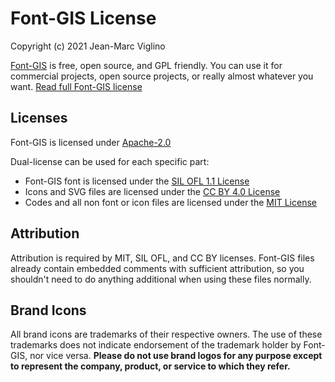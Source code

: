 # Font-GIS License
Copyright (c) 2021 Jean-Marc Viglino

[Font-GIS](https://viglino.github.io/font-gis/) is free, open source, and GPL friendly. 
You can use it for commercial projects, open source projects, or really almost whatever you want.
[Read full Font-GIS license](https://github.com/Viglino/font-gis/blob/main/LICENSE.md)

## Licenses

Font-GIS is licensed under [Apache-2.0](https://github.com/Viglino/font-gis/blob/main/LICENSE-APACHE.md)

Dual-license can be used for each specific part:
* Font-GIS font is licensed under the [SIL OFL 1.1 License](https://github.com/Viglino/font-gis/blob/main/LICENSE-OFL.md)
* Icons and SVG files are licensed under the [CC BY 4.0 License](https://creativecommons.org/licenses/by/4.0/)
* Codes and all non font or icon files are licensed under the [MIT License](https://github.com/Viglino/font-gis/blob/main/LICENSE-MIT.md)

## Attribution
Attribution is required by MIT, SIL OFL, and CC BY licenses. Font-GIS files already 
contain embedded comments with sufficient attribution, so you shouldn't need to 
do anything additional when using these files normally.

## Brand Icons
All brand icons are trademarks of their respective owners. The use of these
trademarks does not indicate endorsement of the trademark holder by Font-GIS,
nor vice versa. **Please do not use brand logos for any purpose except
to represent the company, product, or service to which they refer.**
